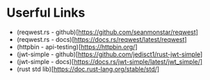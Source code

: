 # Userful Links

- (reqwest.rs - github)[https://github.com/seanmonstar/reqwest]
- (reqwest.rs - docs)[https://docs.rs/reqwest/latest/reqwest]
- (httpbin - api-testing)[https://httpbin.org/]
- (jwt-simple - github)[https://github.com/jedisct1/rust-jwt-simple]
- (jwt-simple - docs)[https://docs.rs/jwt-simple/latest/jwt_simple/]
- (rust std lib)[https://doc.rust-lang.org/stable/std/]

